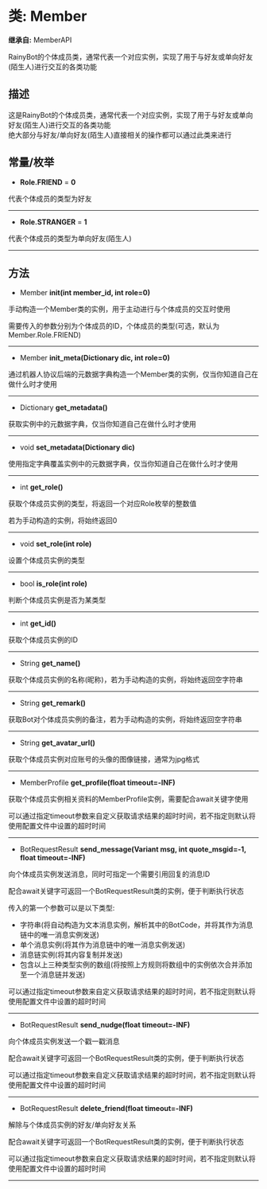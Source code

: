 # 类: Member  
  
**继承自:** MemberAPI  
  
RainyBot的个体成员类，通常代表一个对应实例，实现了用于与好友或单向好友(陌生人)进行交互的各类功能  
  
## 描述  
  
这是RainyBot的个体成员类，通常代表一个对应实例，实现了用于与好友或单向好友(陌生人)进行交互的各类功能   
绝大部分与好友/单向好友(陌生人)直接相关的操作都可以通过此类来进行  
  
## 常量/枚举  
  
- **Role.FRIEND** = **0**  
  
代表个体成员的类型为好友  
  
---  
  
- **Role.STRANGER** = **1**  
  
代表个体成员的类型为单向好友(陌生人)  
  
---  
  
## 方法 
  
- Member **init(int member_id, int role=0)**  
  
手动构造一个Member类的实例，用于主动进行与个体成员的交互时使用   
  
需要传入的参数分别为个体成员的ID，个体成员的类型(可选，默认为Member.Role.FRIEND)  
  
---  
  
- Member **init_meta(Dictionary dic, int role=0)**  
  
通过机器人协议后端的元数据字典构造一个Member类的实例，仅当你知道自己在做什么时才使用  
  
---  
  
- Dictionary **get_metadata()**  
  
获取实例中的元数据字典，仅当你知道自己在做什么时才使用  
  
---  
  
- void **set_metadata(Dictionary dic)**  
  
使用指定字典覆盖实例中的元数据字典，仅当你知道自己在做什么时才使用  
  
---  
  
- int **get_role()**  
  
获取个体成员实例的类型，将返回一个对应Role枚举的整数值   
  
若为手动构造的实例，将始终返回0  
  
---  
  
- void **set_role(int role)**  
  
设置个体成员实例的类型  
  
---  
  
- bool **is_role(int role)**  
  
判断个体成员实例是否为某类型  
  
---  
  
- int **get_id()**  
  
获取个体成员实例的ID  
  
---  
  
- String **get_name()**  
  
获取个体成员实例的名称(昵称)，若为手动构造的实例，将始终返回空字符串  
  
---  
  
- String **get_remark()**  
  
获取Bot对个体成员实例的备注，若为手动构造的实例，将始终返回空字符串  
  
---  
  
- String **get_avatar_url()**  
  
获取个体成员实例对应账号的头像的图像链接，通常为jpg格式  
  
---  
  
- MemberProfile **get_profile(float timeout=-INF)**  
  
获取个体成员实例相关资料的MemberProfile实例，需要配合await关键字使用   
  
可以通过指定timeout参数来自定义获取请求结果的超时时间，若不指定则默认将使用配置文件中设置的超时时间  
  
---  
  
- BotRequestResult **send_message(Variant msg, int quote_msgid=-1, float timeout=-INF)**  
  
向个体成员实例发送消息，同时可指定一个需要引用回复的消息ID   
  
配合await关键字可返回一个BotRequestResult类的实例，便于判断执行状态   
  
传入的第一个参数可以是以下类型:   
- 字符串(将自动构造为文本消息实例，解析其中的BotCode，并将其作为消息链中的唯一消息实例发送)   
- 单个消息实例(将其作为消息链中的唯一消息实例发送)   
- 消息链实例(将其内容复制并发送)   
- 包含以上三种类型实例的数组(将按照上方规则将数组中的实例依次合并添加至一个消息链并发送)   
  
可以通过指定timeout参数来自定义获取请求结果的超时时间，若不指定则默认将使用配置文件中设置的超时时间  
  
---  
  
- BotRequestResult **send_nudge(float timeout=-INF)**  
  
向个体成员实例发送一个戳一戳消息   
  
配合await关键字可返回一个BotRequestResult类的实例，便于判断执行状态   
  
可以通过指定timeout参数来自定义获取请求结果的超时时间，若不指定则默认将使用配置文件中设置的超时时间  
  
---  
  
- BotRequestResult **delete_friend(float timeout=-INF)**  
  
解除与个体成员实例的好友/单向好友关系   
  
配合await关键字可返回一个BotRequestResult类的实例，便于判断执行状态   
  
可以通过指定timeout参数来自定义获取请求结果的超时时间，若不指定则默认将使用配置文件中设置的超时时间  
  
---  
  

